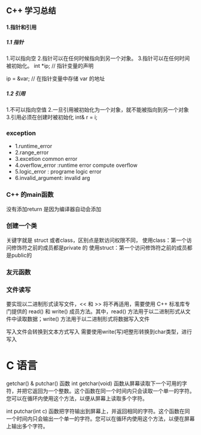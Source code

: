## C++ 学习总结
#### 1.指针和引用

 ##### 1.1 指针
 1.可以指向空
 2.指针可以在任何时候指向到另一个对象。
 3.指针可以在任何时间被初始化。
  int  *ip;        // 指针变量的声明
 
   ip = &var;       // 在指针变量中存储 var 的地址
 ##### 1.2 引用
 1.不可以指向空值
 2.一旦引用被初始化为一个对象，就不能被指向到另一个对象
 3.引用必须在创建时被初始化
 int&  r = i;
 ### exception
 * 1.runtime_error
 * 2.range_error
 * 3.excetion common error
 * 4.overflow_error :runtime error compute overflow
 * 5.logic_error : programe logic error
 * 6.invalid_argument: invalid arg

 ### C++ 的main函数
 没有添加return 是因为编译器自动会添加
 ### 创建一个类
 关键字就是 struct 或者class，区别点是默访问权限不同，
 使用class：第一个访问修饰符之前的成员都是private 的
 使用struct：第一个访问修饰符之前的成员都是public的
### 友元函数

### 文件读写

要实现以二进制形式读写文件，<< 和 >> 将不再适用，需要使用 C++ 标准库专门提供的 read() 和 write() 成员方法。其中，read() 方法用于以二进制形式从文件中读取数据；write() 方法用于以二进制形式将数据写入文件

写入文件会转换到文本方式写入
需要使用write(写)吧整形转换到char类型，进行写入



# C 语言
getchar() & putchar() 函数
int getchar(void) 函数从屏幕读取下一个可用的字符，并把它返回为一个整数。这个函数在同一个时间内只会读取一个单一的字符。您可以在循环内使用这个方法，以便从屏幕上读取多个字符。

int putchar(int c) 函数把字符输出到屏幕上，并返回相同的字符。这个函数在同一个时间内只会输出一个单一的字符。您可以在循环内使用这个方法，以便在屏幕上输出多个字符。
 

 
